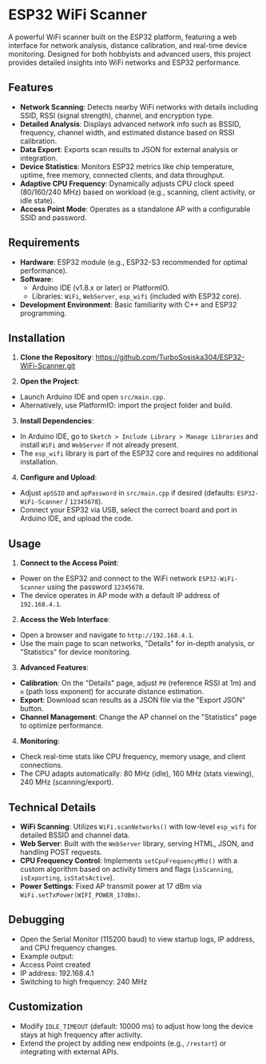 # ESP32 WiFi Scanner

A powerful WiFi scanner built on the ESP32 platform, featuring a web interface for network analysis, distance calibration, and real-time device monitoring. Designed for both hobbyists and advanced users, this project provides detailed insights into WiFi networks and ESP32 performance.

## Features
- **Network Scanning**: Detects nearby WiFi networks with details including SSID, RSSI (signal strength), channel, and encryption type.
- **Detailed Analysis**: Displays advanced network info such as BSSID, frequency, channel width, and estimated distance based on RSSI calibration.
- **Data Export**: Exports scan results to JSON for external analysis or integration.
- **Device Statistics**: Monitors ESP32 metrics like chip temperature, uptime, free memory, connected clients, and data throughput.
- **Adaptive CPU Frequency**: Dynamically adjusts CPU clock speed (80/160/240 MHz) based on workload (e.g., scanning, client activity, or idle state).
- **Access Point Mode**: Operates as a standalone AP with a configurable SSID and password.

## Requirements
- **Hardware**: ESP32 module (e.g., ESP32-S3 recommended for optimal performance).
- **Software**:
  - Arduino IDE (v1.8.x or later) or PlatformIO.
  - Libraries: `WiFi`, `WebServer`, `esp_wifi` (included with ESP32 core).
- **Development Environment**: Basic familiarity with C++ and ESP32 programming.

## Installation
1. **Clone the Repository**:   https://github.com/TurboSosiska304/ESP32-WiFi-Scanner.git

2. **Open the Project**:
- Launch Arduino IDE and open `src/main.cpp`.
- Alternatively, use PlatformIO: import the project folder and build.
3. **Install Dependencies**:
- In Arduino IDE, go to `Sketch > Include Library > Manage Libraries` and install `WiFi` and `WebServer` if not already present.
- The `esp_wifi` library is part of the ESP32 core and requires no additional installation.
4. **Configure and Upload**:
- Adjust `apSSID` and `apPassword` in `src/main.cpp` if desired (defaults: `ESP32-WiFi-Scanner` / `12345678`).
- Connect your ESP32 via USB, select the correct board and port in Arduino IDE, and upload the code.

## Usage
1. **Connect to the Access Point**:
- Power on the ESP32 and connect to the WiFi network `ESP32-WiFi-Scanner` using the password `12345678`.
- The device operates in AP mode with a default IP address of `192.168.4.1`.
2. **Access the Web Interface**:
- Open a browser and navigate to `http://192.168.4.1`.
- Use the main page to scan networks, "Details" for in-depth analysis, or "Statistics" for device monitoring.
3. **Advanced Features**:
- **Calibration**: On the "Details" page, adjust `P0` (reference RSSI at 1m) and `n` (path loss exponent) for accurate distance estimation.
- **Export**: Download scan results as a JSON file via the "Export JSON" button.
- **Channel Management**: Change the AP channel on the "Statistics" page to optimize performance.
4. **Monitoring**:
- Check real-time stats like CPU frequency, memory usage, and client connections.
- The CPU adapts automatically: 80 MHz (idle), 160 MHz (stats viewing), 240 MHz (scanning/export).

## Technical Details
- **WiFi Scanning**: Utilizes `WiFi.scanNetworks()` with low-level `esp_wifi` for detailed BSSID and channel data.
- **Web Server**: Built with the `WebServer` library, serving HTML, JSON, and handling POST requests.
- **CPU Frequency Control**: Implements `setCpuFrequencyMhz()` with a custom algorithm based on activity timers and flags (`isScanning`, `isExporting`, `isStatsActive`).
- **Power Settings**: Fixed AP transmit power at 17 dBm via `WiFi.setTxPower(WIFI_POWER_17dBm)`.

## Debugging
- Open the Serial Monitor (115200 baud) to view startup logs, IP address, and CPU frequency changes.
- Example output:
- Access Point created
- IP address: 192.168.4.1
- Switching to high frequency: 240 MHz

## Customization
- Modify `IDLE_TIMEOUT` (default: 10000 ms) to adjust how long the device stays at high frequency after activity.
- Extend the project by adding new endpoints (e.g., `/restart`) or integrating with external APIs.
